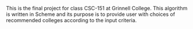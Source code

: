 This is the final project for class CSC-151 at Grinnell College. This algorithm is written in Scheme and its purpose is to provide user with choices of recommended colleges according to the input criteria. 